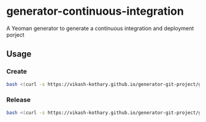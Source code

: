 # generator-continuous-integration
A Yeoman generator to generate a continuous integration and deployment porject 

## Usage

### Create
```bash
bash <(curl -s https://vikash-kothary.github.io/generator-git-project/git-project-create.sh)
```

### Release
```bash
bash <(curl -s https://vikash-kothary.github.io/generator-git-project/git-project-release.sh)
```